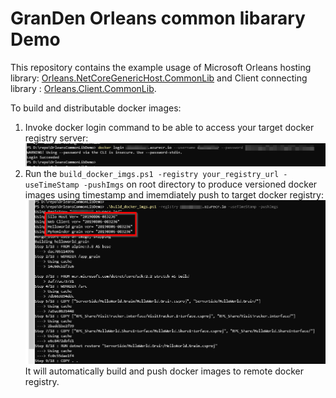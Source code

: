 # GranDen Orleans common libarary Demo

This repository contains the example usage of Microsoft Orleans hosting library: [Orleans.NetCoreGenericHost.CommonLib](https://github.com/GranDen-Corp/Orleans.NetCoreGenericHost.CommonLib) and Client connecting library : [Orleans.Client.CommonLib](https://github.com/GranDen-Corp/Orleans.Client.CommonLib).

To build and distributable docker images:

1. Invoke docker login command to be able to access your target docker registry server:
   ![docker login](./img/docker_login.png)
2. Run the `build_docker_imgs.ps1 -registry your_registry_url -useTimeStamp -pushImgs` on root directory to produce versioned docker images using timestamp and imemdiately push to target docker registry:
   ![docker build and push to registry](./img/build_and_push_docker_img.png)  
   It will automatically build and push docker images to remote docker registry.
